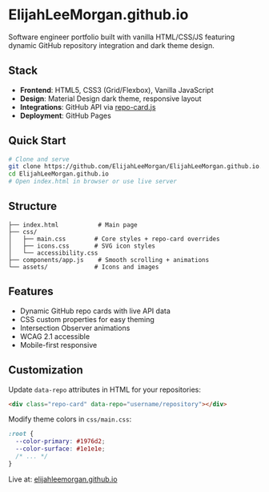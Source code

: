 # ElijahLeeMorgan.github.io

Software engineer portfolio built with vanilla HTML/CSS/JS featuring dynamic GitHub repository integration and dark theme design.

## Stack
- **Frontend**: HTML5, CSS3 (Grid/Flexbox), Vanilla JavaScript
- **Design**: Material Design dark theme, responsive layout
- **Integrations**: GitHub API via [repo-card.js](https://github.com/tarptaeya/repo-card)
- **Deployment**: GitHub Pages

## Quick Start
```bash
# Clone and serve
git clone https://github.com/ElijahLeeMorgan/ElijahLeeMorgan.github.io.git
cd ElijahLeeMorgan.github.io
# Open index.html in browser or use live server
```

## Structure
```
├── index.html           # Main page
├── css/
│   ├── main.css        # Core styles + repo-card overrides
│   ├── icons.css       # SVG icon styles
│   └── accessibility.css
├── components/app.js    # Smooth scrolling + animations
└── assets/             # Icons and images
```

## Features
- Dynamic GitHub repo cards with live API data
- CSS custom properties for easy theming
- Intersection Observer animations
- WCAG 2.1 accessible
- Mobile-first responsive

## Customization
Update `data-repo` attributes in HTML for your repositories:
```html
<div class="repo-card" data-repo="username/repository"></div>
```

Modify theme colors in `css/main.css`:
```css
:root {
  --color-primary: #1976d2;
  --color-surface: #1e1e1e;
  /* ... */
}
```

Live at: [elijahleemorgan.github.io](https://elijahleemorgan.github.io)